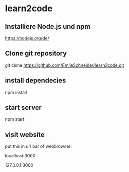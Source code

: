 # learn2code

## Installiere Node.js und npm

https://nodejs.org/de/ 

## Clone git repository

git clone https://github.com/EmileSchneider/learn2code.git

## install dependecies

npm install 

## start server

npm start 

## visit website

put this in url bar of webbrowser:

localhost:3000

127.0.0.1:3000

